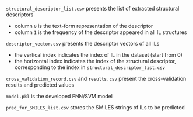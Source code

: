 `structural_descriptor_list.csv` presents the list of extracted structural descriptors

- column `0` is the text-form representation of the descriptor
- column `1` is the frequency of the descriptor appeared in all IL structures


`descriptor_vector.csv` presents the descriptor vectors of all ILs

- the vertical index indicates the index of IL in the dataset (start from 0)
- the horizontal index indicates the index of the structural descriptor, corresponding to the index in `structural_descriptor_list.csv`


`cross_validation_record.csv` and `results.csv` present the cross-validation results and predicted values

`model.pkl` is the developed FNN/SVM model


`pred_for_SMILES_list.csv` stores the SMILES strings of ILs to be predicted

